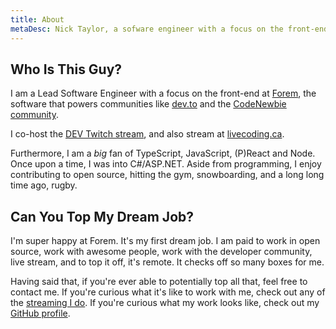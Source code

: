```yaml
---
title: About
metaDesc: Nick Taylor, a sofware engineer with a focus on the front-end.
---
```


## Who Is This Guy?

I am a Lead Software Engineer with a focus on the front-end at [Forem](https://forem.com), the software that powers communities like [dev.to](https://dev.to) and the [CodeNewbie community](https://community.codenewbie.org).

I co-host the [DEV Twitch stream](https://www.twitch.tv/thepracticaldev), and also stream at [livecoding.ca](https://livecoding.ca).

Furthermore, I am a <em>big</em> fan of TypeScript, JavaScript, (P)React and Node. Once upon a time, I was into C#/ASP.NET. Aside from programming, I enjoy contributing to open source, hitting the gym, snowboarding, and a long long time ago, rugby.

## Can You Top My Dream Job?

I'm super happy at Forem. It's my first dream job. I am paid to work in open source, work with awesome people, work with the developer community, live stream, and to top it off, it's remote. It checks off so many boxes for me.

Having said that, if you're ever able to potentially top all that, feel free to contact me. If you're curious what it's like to work with me, check out any of the [streaming I do](/pages/live-coding/). If you're curious what my work looks like, check out my [GitHub profile](http://github.com/nickytonline).
